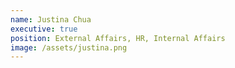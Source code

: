 ```yaml
---
name: Justina Chua
executive: true
position: External Affairs, HR, Internal Affairs
image: /assets/justina.png
---
```

